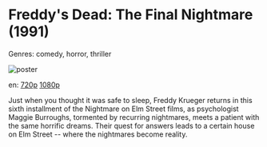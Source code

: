 # Freddy's Dead: The Final Nightmare (1991)

Genres: comedy, horror, thriller

![poster](http://image.tmdb.org/t/p/w500/m4IFNmheHcjbLsVWbUq9TIpWL5S.jpg)

en:
  [720p](magnet:?xt=urn:btih:7DF738B5F2504820FEFA63CAE30150607C47F1C2&tr=udp://glotorrents.pw:6969/announce&tr=udp://tracker.opentrackr.org:1337/announce&tr=udp://torrent.gresille.org:80/announce&tr=udp://tracker.openbittorrent.com:80&tr=udp://tracker.coppersurfer.tk:6969&tr=udp://tracker.leechers-paradise.org:6969&tr=udp://p4p.arenabg.ch:1337&tr=udp://tracker.internetwarriors.net:1337)
  [1080p](magnet:?xt=urn:btih:4706EA39D8BE59C2AFB65E407D46D6F795B2553D&tr=udp://glotorrents.pw:6969/announce&tr=udp://tracker.opentrackr.org:1337/announce&tr=udp://torrent.gresille.org:80/announce&tr=udp://tracker.openbittorrent.com:80&tr=udp://tracker.coppersurfer.tk:6969&tr=udp://tracker.leechers-paradise.org:6969&tr=udp://p4p.arenabg.ch:1337&tr=udp://tracker.internetwarriors.net:1337)
  


Just when you thought it was safe to sleep, Freddy Krueger returns in this sixth installment of the Nightmare on Elm Street films, as psychologist Maggie Burroughs, tormented by recurring nightmares, meets a patient with the same horrific dreams. Their quest for answers leads to a certain house on Elm Street -- where the nightmares become reality.